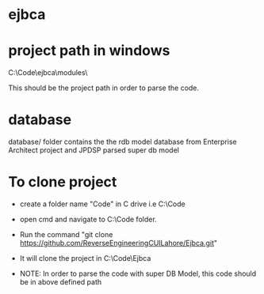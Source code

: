 # ejbca

# project path in windows 
 C:\Code\ejbca\modules\
 
This should be the project path in order to parse the code.

# database

database/ folder contains the the rdb model database from Enterprise Architect project and JPDSP parsed super db model

# To clone project
 
- create a folder name "Code" in C drive i.e C:\Code
- open cmd and navigate to C:\Code folder. 
- Run the command "git clone https://github.com/ReverseEngineeringCUILahore/Ejbca.git"
- It will clone the project in C:\Code\Ejbca

- NOTE: In order to parse the code with super DB Model, this code should be in above defined path
